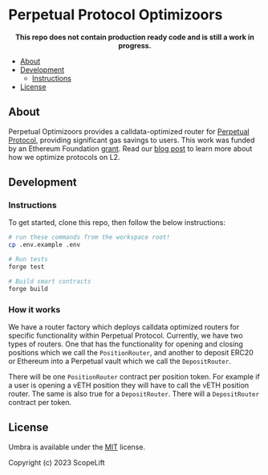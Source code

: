 # Perpetual Protocol Optimizoors

<p align="center">
  <b>This repo does not contain production ready code and is still a work in progress.</b>
</p>

- [About](#about)
- [Development](#development)
  - [Instructions](#instructions)
- [License](#license)

## About

Perpetual Optimizoors provides a calldata-optimized router for [Perpetual Protocol](https://perp.com/),
providing significant gas savings to users. This work was funded by an Ethereum Foundation
[grant](https://blog.ethereum.org/2023/02/14/layer-2-grants-roundup). Read our [blog post](https://www.scopelift.co/blog/calldata-optimizooooors) to learn more about how we optimize protocols on L2.

## Development

### Instructions

To get started, clone this repo, then follow the below instructions:

```sh
# run these commands from the workspace root!
cp .env.example .env

# Run tests
forge test

# Build smart contracts
forge build
```

### How it works

We have a router factory which deploys calldata optimized routers for specific functionality within
Perpetual Protocol. Currently, we have two types of routers. One that has the functionality for opening and closing
positions which we call the `PositionRouter`, and another to deposit ERC20 or Ethereum into a Perpetual vault which
we call the `DepositRouter`.

There will be one `PositionRouter` contract per position token. For example if a user is opening a vETH
position they will have to call the vETH position router. The same is also true for a `DepositRouter`. There
will a `DepositRouter` contract per token.

## License

Umbra is available under the [MIT](LICENSE.txt) license.

Copyright (c) 2023 ScopeLift
